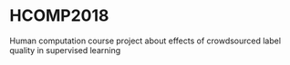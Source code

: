 # HCOMP2018
Human computation course project about effects of crowdsourced label quality in supervised learning
